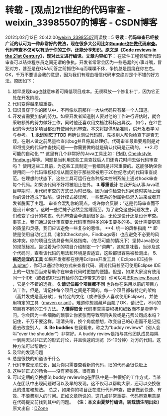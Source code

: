 # 转载 - [观点]21世纪的代码审查 - weixin_33985507的博客 - CSDN博客
2012年02月12日 20:42:00[weixin_33985507](https://me.csdn.net/weixin_33985507)阅读数：5
**导读：代码审查已经被广泛的认可为一种非常好的做法，现在很多大公司比如[Google也在做代码审查](http://sd.csdn.net/a/20110801/302447.html)。代码审查不仅可以有助于你的工作，还能分享知识。原文是《[Code reviews in the 21st Century](http://java.dzone.com/articles/code-reviews-21st-century)》，现对此文进行编译。文章内容如下：**
在软件工程领域里代码审查可以结束程序员之间无谓的争执。开发者常常会因为一些愚蠢的小事斗嘴，冒犯对方，甚至是在Q&A问答之前抓住Bug而喋喋不休，争执总是围绕在你左右。OK，千万不要误会我的意思，因为我们有理由相信代码审查绝对是个不错的好方法。原因如下：
1. 越早发现bug也就意味着可降低项目成本。无须释放一个修复补丁，因为它正处在开发阶段。
2. 代码变得越来越重要。
3. 知识贯穿于你的团队中，不再像以前那样一大块代码只有某一个人知道。
4. 开发者需要加倍的努力。如果开发者知道别人要对他的工作进行评估时，就会采取额外的努力做好工作，同时他还喜欢用文档注释标出异议。
如今，在21世纪的今天很多项目都没有使用代码审查。本文将提供8条准则，供开发者学习与参考。
**1. 永远别忘了TDD**
再确认测试代码前，先找别人帮你检查下是否无误。在别人做之前尽量检查出bug并且将其处理好。代码审查最重要规则是对即将提交的代码中查找问题——你需要做的就是确认代码是正确的。
**2.尽可能的自动化 **
这里有几个非常好的Java工具比如：[PMD](http://pmd.sourceforge.net/), [Checkstyle](http://checkstyle.sourceforge.net/), [Findbugs](http://findbugs.sourceforge.net/)等等。问题是当利用这些工具查找后人们还肯花时间去做代码审查吗？
使用这些工具前，为这些工具制定一套细则是非常重要的。这能够确保你使用同一个代码审核标准从而区别于那些常被用于20世纪老式的代码审查规范。在理想的状态下，这些工具可运行在各种版本控制系统上通过hook审查每个代码。如果该代码不好将被阻止在外。
**3.尊重设计**
在我开始从事Java项目早期时，用代码审查的方式已为时已晚。因为当你检查代码问题时实际上给你的设计造成了缺陷。设计模式被误解，一些繁杂的附属物质混入进来或者开发者脱离了主题。
审查会混乱你的观点。或许你会反驳：“这是代码审查而不是设计审查”。这时一些烂摊子必然会接踵而至。为了避免这些问题发生，我们改变了设计的初衷。代码审查会牵连到很多面，无论是设计还是设计审查。事实上，我们通过设计审查要比代码审而得多的冲击要多的多。设计需要更高的质量和灵感，我们应该避免一些复杂的思维。
**4. 统一的风格指南 **
即使是使用自动化工具（诸如Checkstyle，Findbugs等）也应避免不必要的风格冲突，你的项目应该具备有风格指南。（在尽可能的情况下）坚持Java协议的规范标准。尝试着为你的项目介绍制定一个“词典”，这就意味着，当涉及这个代码时，查看该代码的用法和环境是否适宜，这些都很容易被检测出。
**5. 挑选适宜的工具**
如果开发者都在使用Eclipse开发工具（ Eclipse IDE插件[Jupiter](http://code.google.com/p/jupiter-eclipse-plugin/)），你可以通过你的方式来查看代码、调试代码甚至可使用Eclipse IDE上的一切东西当来帮助你在审查代码时更加的便捷。但是，如果大家没有使用同一个IDE（或者该IDE没有给你的工作带来方便）你可以考虑[Review Board](http://code.google.com/p/jupiter-eclipse-plugin/). ，它是个不错的选择。
**6.请记住每个项目都不同**
也许你在采用以前的项目方法工作，但是，请记住每个项目之间是不同的。每一个项目都有特定的架构（高并发或是高分散），有特定的文化（或许很多人喜欢使用Eclipse），并使用特定的工具（[maven or ant](http://dublintech.blogspot.com/2011/12/ant-versus-maven.html)）。难道你想照葫芦画瓢？OK，请记住，不同的项目有不同的工作方法。
**7.懂得取舍**
代码审查需要积极和细致而不是卖弄学问。你会因为一些细微的琐事让你紧张而导致项目失败或是花费公司成本吗？记住，千万不要这样。理清头绪，换个角度想想，改变自己的心态而不是记挂着去改变别人。
**8. Be buddies**
在我看来，称之为“buddy reviews”（别人会叫“over the shoulder”）非常好。A buddy review是指与其他团队成员每隔一到两天以非正式的形式讨论，并且快速的浏览（5-10分钟）对方的代码。这种方法可以帮助你：
1. 及早的发现问题
2. 总是很快的知道该干什么
3. 代码审查无须过长，因为你只需要查看新的代码，旧的代码会很快赶上
4. 这种非正式的场合——没有紧张感，很有趣！
5. 可以定期的交换想法
buddy reviewing在团队中是一种很好的工作方式，当某人在团队中出现问题时可以及早的发现。这不仅可以帮助大家，还可以交换彼此的进度和想法。
总之，如果你的项目正在进行代码审查，应该做到快速、有效、不浪费别人的时间。正如文章所说的，这几点非常重要。代码审查用意是在代码提交前找到其中的问题。
**（注：本文由夏梦竹编译，转载请注明出处）**
原文出自：[DZone](http://java.dzone.com/articles/code-reviews-21st-century)
